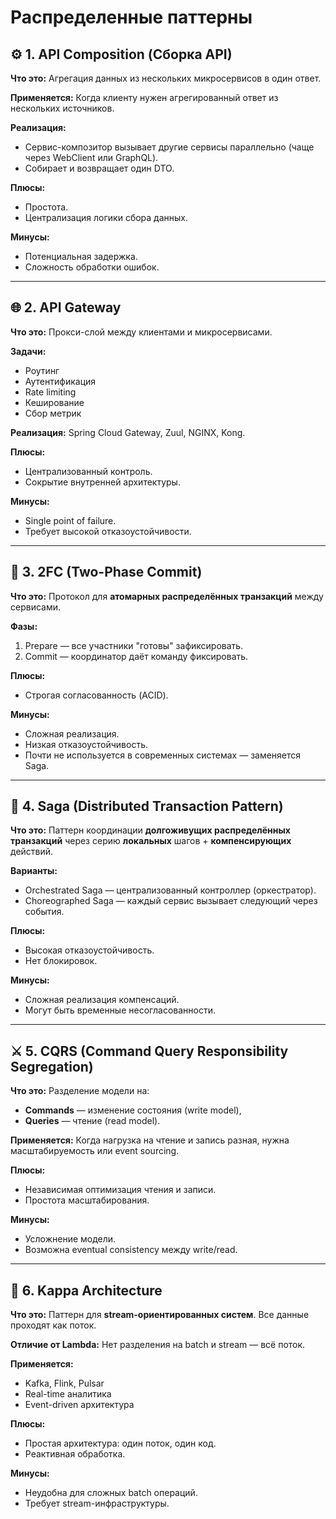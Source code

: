# Распределенные паттерны

## ⚙️ 1. **API Composition (Сборка API)**

**Что это:**
Агрегация данных из нескольких микросервисов в один ответ.

**Применяется:**
Когда клиенту нужен агрегированный ответ из нескольких источников.

**Реализация:**

* Сервис-композитор вызывает другие сервисы параллельно (чаще через WebClient или GraphQL).
* Собирает и возвращает один DTO.

**Плюсы:**

* Простота.
* Централизация логики сбора данных.

**Минусы:**

* Потенциальная задержка.
* Сложность обработки ошибок.

---

## 🌐 2. **API Gateway**

**Что это:**
Прокси-слой между клиентами и микросервисами.

**Задачи:**

* Роутинг
* Аутентификация
* Rate limiting
* Кеширование
* Сбор метрик

**Реализация:**
Spring Cloud Gateway, Zuul, NGINX, Kong.

**Плюсы:**

* Централизованный контроль.
* Сокрытие внутренней архитектуры.

**Минусы:**

* Single point of failure.
* Требует высокой отказоустойчивости.

---

## 🔁 3. **2FC (Two-Phase Commit)**

**Что это:**
Протокол для **атомарных распределённых транзакций** между сервисами.

**Фазы:**

1. Prepare — все участники "готовы" зафиксировать.
2. Commit — координатор даёт команду фиксировать.

**Плюсы:**

* Строгая согласованность (ACID).

**Минусы:**

* Сложная реализация.
* Низкая отказоустойчивость.
* Почти не используется в современных системах — заменяется Saga.

---

## 🔄 4. **Saga (Distributed Transaction Pattern)**

**Что это:**
Паттерн координации **долгоживущих распределённых транзакций** через серию **локальных** шагов + **компенсирующих** действий.

**Варианты:**

* Orchestrated Saga — централизованный контроллер (оркестратор).
* Choreographed Saga — каждый сервис вызывает следующий через события.

**Плюсы:**

* Высокая отказоустойчивость.
* Нет блокировок.

**Минусы:**

* Сложная реализация компенсаций.
* Могут быть временные несогласованности.

---

## ⚔️ 5. **CQRS (Command Query Responsibility Segregation)**

**Что это:**
Разделение модели на:

* **Commands** — изменение состояния (write model),
* **Queries** — чтение (read model).

**Применяется:**
Когда нагрузка на чтение и запись разная, нужна масштабируемость или event sourcing.

**Плюсы:**

* Независимая оптимизация чтения и записи.
* Простота масштабирования.

**Минусы:**

* Усложнение модели.
* Возможна eventual consistency между write/read.

---

## 🌊 6. **Kappa Architecture**

**Что это:**
Паттерн для **stream-ориентированных систем**. Все данные проходят как поток.

**Отличие от Lambda:**
Нет разделения на batch и stream — всё поток.

**Применяется:**

* Kafka, Flink, Pulsar
* Real-time аналитика
* Event-driven архитектура

**Плюсы:**

* Простая архитектура: один поток, один код.
* Реактивная обработка.

**Минусы:**

* Неудобна для сложных batch операций.
* Требует stream-инфраструктуры.
